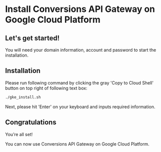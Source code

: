 # Install Conversions API Gateway on Google Cloud Platform


## Let's get started!

You will need your domain information, account and password to start the installation.


## Installation


Please run following command by clicking the gray 'Copy to Cloud Shell' button on top right of following text box:

```bash
./gke_install.sh
```


Next, please hit 'Enter' on your keyboard and inputs required information.


## Congratulations

<walkthrough-conclusion-trophy></walkthrough-conclusion-trophy>

You’re all set!

You can now use Conversions API Gateway on Google Cloud Platform.


